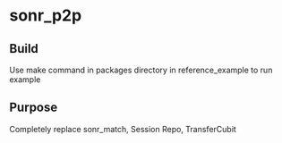 # sonr_p2p

## Build
Use make command in packages directory in reference_example to run example 

## Purpose
Completely replace sonr_match, Session Repo, TransferCubit
